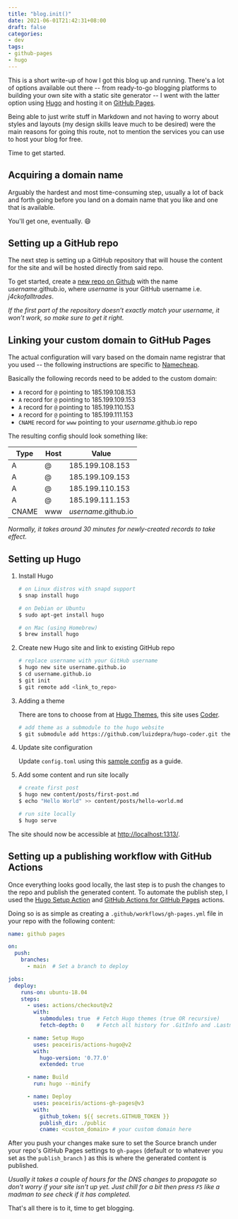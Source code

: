 ```yaml
---
title: "blog.init()"
date: 2021-06-01T21:42:31+08:00
draft: false
categories:
- dev
tags:
- github-pages
- hugo
---
```


This is a short write-up of how I got this blog up and running. There's a lot of
options available out there -- from ready-to-go blogging platforms to building
your own site with a static site generator -- I went with the latter option
using [Hugo](https://gohugo.io) and hosting it on [GitHub Pages](https://pages.github.com).

Being able to just write stuff in Markdown and not having to worry about styles
and layouts (my design skills leave much to be desired) were the main reasons
for going this route, not to mention the services you can use to host your blog
for free.

Time to get started.

##  Acquiring a domain name

Arguably the hardest and most time-consuming step, usually a lot of back and
forth going before you land on a domain name that you like and one that is
available.

You'll get one, eventually. :smile:

## Setting up a GitHub repo

The next step is setting up a GitHub repository that will house the content for
the site and will be hosted directly from said repo.

To get started, create a [new repo on Github](https://github.com/new) with the
name *username*.github.io, where *username* is your GitHub username i.e. 
*j4ckofalltrades*.

*If the first part of the repository doesn’t exactly match your username,
it won’t work, so make sure to get it right.*

## Linking your custom domain to GitHub Pages 

The actual configuration will vary based on the domain name registrar that you
used -- the following instructions are specific to [Namecheap](https://namecheap.com).

Basically the following records need to be added to the custom domain:

- `A` record for `@` pointing to 185.199.108.153
- `A` record for `@` pointing to 185.199.109.153
- `A` record for `@` pointing to 185.199.110.153
- `A` record for `@` pointing to 185.199.111.153
- `CNAME` record for `www` pointing to your *username*.github.io repo

The resulting config should look something like:

| Type | Host | Value |
|-|-|-|
| A | @ | 185.199.108.153 |
| A | @ | 185.199.109.153 |
| A | @ | 185.199.110.153 |
| A | @ | 185.199.111.153 |
| CNAME | www | *username*.github.io |

*Normally, it takes around 30 minutes for newly-created records to take effect.*

## Setting up Hugo

1. Install Hugo

   ```sh
   # on Linux distros with snapd support
   $ snap install hugo

   # on Debian or Ubuntu
   $ sudo apt-get install hugo

   # on Mac (using Homebrew)
   $ brew install hugo
   ```

2. Create new Hugo site and link to existing GitHub repo

   ```sh
   # replace username with your GitHub username
   $ hugo new site username.github.io
   $ cd username.github.io
   $ git init
   $ git remote add <link_to_repo>
   ```

3. Adding a theme

   There are tons to choose from at [Hugo Themes](https://themes.gohugo.io/),
   this site uses [Coder](https://themes.gohugo.io/hugo-coder/).

   ```sh
   # add theme as a submodule to the hugo website
   $ git submodule add https://github.com/luizdepra/hugo-coder.git themes/hugo-coder
   ```

4. Update site configuration

   Update `config.toml` using this [sample config](https://github.com/luizdepra/hugo-coder/wiki/Configurations#complete-example)
   as a guide.

5. Add some content and run site locally

   ```sh
   # create first post
   $ hugo new content/posts/first-post.md
   $ echo "Hello World" >> content/posts/hello-world.md
   
   # run site locally
   $ hugo serve
   ```

The site should now be accessible at [http://localhost:1313/](http://localhost:1313/).

## Setting up a publishing workflow with GitHub Actions

Once everything looks good locally, the last step is to push the changes to the
repo and publish the generated content. To automate the publish step, I used the 
[Hugo Setup Action](https://github.com/marketplace/actions/hugo-setup) and 
[GitHub Actions for GitHub Pages](https://github.com/marketplace/actions/github-pages-action#github-actions-for-github-pages)
actions.

Doing so is as simple as creating a `.github/workflows/gh-pages.yml` file in
your repo with the following content:

```yaml
name: github pages

on:
  push:
    branches:
      - main  # Set a branch to deploy

jobs:
  deploy:
    runs-on: ubuntu-18.04
    steps:
      - uses: actions/checkout@v2
        with:
          submodules: true  # Fetch Hugo themes (true OR recursive)
          fetch-depth: 0    # Fetch all history for .GitInfo and .Lastmod

      - name: Setup Hugo
        uses: peaceiris/actions-hugo@v2
        with:
          hugo-version: '0.77.0'
          extended: true

      - name: Build
        run: hugo --minify

      - name: Deploy
        uses: peaceiris/actions-gh-pages@v3
        with:
          github_token: ${{ secrets.GITHUB_TOKEN }}
          publish_dir: ./public
          cname: <custom_domain> # your custom domain here
```

After you push your changes make sure to set the Source branch under your
repo's GitHub Pages settings to `gh-pages` (default or to whatever you set as
the `publish_branch` ) as this is where the generated content is published.

*Usually it takes a couple of hours for the DNS changes to propagate so don't
worry if your site isn't up yet. Just chill for a bit then press `F5` like a
madman to see check if it has completed.*

That's all there is to it, time to get blogging.